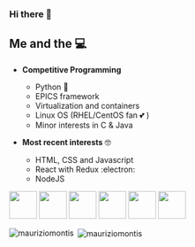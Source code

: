 ### Hi there 👋

<!--
**mauriziomontis/mauriziomontis** is a ✨ _special_ ✨ repository because its `README.md` (this file) appears on your GitHub profile.

Here are some ideas to get you started:

- 🔭 I’m currently working on ...
- 🌱 I’m currently learning ...
- 👯 I’m looking to collaborate on ...
- 🤔 I’m looking for help with ...
- 💬 Ask me about ...
- 📫 How to reach me: ...
- 😄 Pronouns: ...
- ⚡ Fun fact: ...
![Top Langs](https://github-readme-stats.vercel.app/api/top-langs/?username=mauriziomontis)](https://github.com/mauriziomontis/github-readme-stats)
-->

<!-- ![Anurag's github stats](https://github-readme-stats.vercel.app/api?username=mauriziomontis) -->
  

 

## Me and the :computer: 
- **Competitive Programming**
	- Python :snake:
	- EPICS framework 
 	- Virtualization and containers
	- Linux OS (RHEL/CentOS fan :two_hearts: )
  	- Minor interests in C & Java

- **Most recent interests** :nerd_face:
	- HTML, CSS and Javascript 
	- React with Redux :electron:
	- NodeJS  


<code><a href="https://www.python.org/" target="_blank"><img height="50" src="https://www.vectorlogo.zone/logos/python/python-ar21.svg"></a></code>
<code><a href="https://www.linux.org/" target="_blank"><img height="50" src="https://www.vectorlogo.zone/logos/linux/linux-ar21.svg"></a></code>
<code><a href="https://www.redhat,com/" target="_blank"><img height="50" src="https://www.vectorlogo.zone/logos/redhat/redhat-ar21.svg"></a></code>
<code><a href="https://www.centos.org/" target="_blank"><img height="50" src="https://www.vectorlogo.zone/logos/centos/centos-ar21.svg"></a></code>
<code><a href="https://reactjs.org/" target="_blank"><img height="50" src="https://www.vectorlogo.zone/logos/reactjs/reactjs-ar21.svg"></a></code>
<code><a href="https://www.docker.com/" target="_blank"><img height="50" src="https://www.vectorlogo.zone/logos/docker/docker-official.svg"></a></code>



<p><img align="left" src="https://github-readme-stats.vercel.app/api/top-langs/?username=mauriziomontis&layout=compact&hide=html&langs_count=10" alt="mauriziomontis" /></p>
<p>&nbsp;<img align="center" src="https://github-readme-stats.vercel.app/api?username=mauriziomontis&show_icons=true" alt="mauriziomontis" /></p>

<br/>
<br/>
